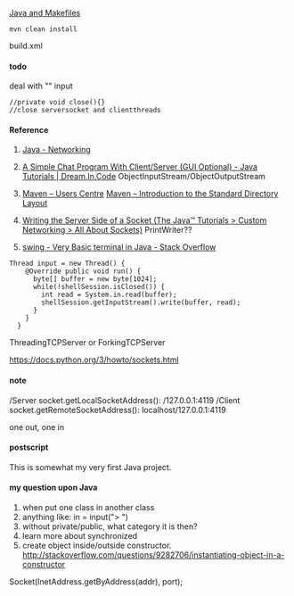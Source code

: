 [Java and Makefiles](https://www.cs.swarthmore.edu/~newhall/unixhelp/javamakefiles.html)


`mvn clean install`

build.xml


#### todo
deal with "" input

    //private void close(){}
    //close serversocket and clientthreads


#### Reference

1. [Java - Networking](http://www.tutorialspoint.com/java/java_networking.htm)
2. [A Simple Chat Program With Client/Server (GUI Optional) - Java Tutorials | Dream.In.Code](http://www.dreamincode.net/forums/topic/259777-a-simple-chat-program-with-clientserver-gui-optional/)
   ObjectInputStream/ObjectOutputStream
1. [Maven – Users Centre](https://maven.apache.org/users/index.html)
    [Maven – Introduction to the Standard Directory Layout](https://maven.apache.org/guides/introduction/introduction-to-the-standard-directory-layout.html)
3. [Writing the Server Side of a Socket (The Java™ Tutorials > Custom Networking > All About Sockets)](http://docs.oracle.com/javase/tutorial/networking/sockets/clientServer.html)
   PrintWriter??
   


1. [swing - Very Basic terminal in Java - Stack Overflow](http://stackoverflow.com/questions/7670132/very-basic-terminal-in-java)

```
Thread input = new Thread() {
    @Override public void run() {
      byte[] buffer = new byte[1024];
      while(!shellSession.isClosed()) {
        int read = System.in.read(buffer);
        shellSession.getInputStream().write(buffer, read);
      }
    }
  }
```

ThreadingTCPServer or ForkingTCPServer

https://docs.python.org/3/howto/sockets.html



#### note

/Server socket.getLocalSocketAddress(): /127.0.0.1:4119
/Client socket.getRemoteSocketAddress(): localhost/127.0.0.1:4119

one out, one in

#### postscript

This is somewhat my very first Java project. 


#### my question upon Java

1. when put one class in another class
2. anything like: in = input("> ")
3. without private/public, what category it is then?
4. learn more about synchronized
5. create object inside/outside constructor. 
    <http://stackoverflow.com/questions/9282706/instantiating-object-in-a-constructor>

Socket(InetAddress.getByAddress(addr), port);
